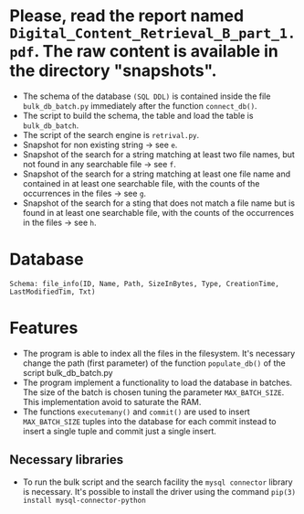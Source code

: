 # Please, read the report named  ```Digital_Content_Retrieval_B_part_1.pdf```. The raw content is available in the directory "snapshots".
- The schema of the database ```(SQL DDL)``` is contained inside the file ```bulk_db_batch.py``` immediately after the function ```connect_db()```.
- The script to build the schema, the table and load the table is ```bulk_db_batch```.
- The script of the search engine is ```retrival.py```.
- Snapshot for non existing string $\rightarrow$ see ```e```.
- Snapshot of the search for a string matching at least two file names, but not found in any searchable file $\rightarrow$ see ```f```.
- Snapshot of the search for a string matching at least one file name and contained in at least one searchable file, with the counts of the occurrences in the files $\rightarrow$ see ```g```.
- Snapshot of the search for a sting that does not match a file name but is found in at least one searchable file, with the counts of the occurrences in the files $\rightarrow$ see ```h```.
# Database
```Schema: file_info(ID, Name, Path, SizeInBytes, Type, CreationTime, LastModifiedTim, Txt)```
# Features
* The program is able to index all the files in the filesystem. It's necessary change the path (first parameter) of the function ```populate_db()``` of the script bulk_db_batch.py
* The program implement a functionality to load the database in batches. The size of the batch is chosen tuning the parameter ```MAX_BATCH_SIZE```. This implementation avoid to saturate the RAM.
* The functions ```executemany()``` and ```commit()``` are used to insert ```MAX_BATCH_SIZE``` tuples into the database for each commit instead to insert a single tuple and commit just a single insert.
## Necessary libraries
* To run the bulk script and the search facility the ```mysql connector``` library is necessary. It's possible to install the driver using the command ```pip(3) install mysql-connector-python```
